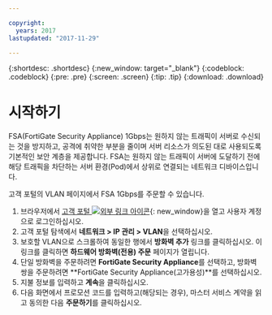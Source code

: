 ```yaml
---

copyright:
  years: 2017
lastupdated: "2017-11-29"

---
```


{:shortdesc: .shortdesc}
{:new_window: target="_blank"}
{:codeblock: .codeblock}
{:pre: .pre}
{:screen: .screen}
{:tip: .tip}
{:download: .download}

# 시작하기
FSA(FortiGate Security Appliance) 1Gbps는 원하지 않는 트래픽이 서버로 수신되는 것을 방지하고, 공격에 취약한 부분을 줄이며 서버 리소스가 의도된 대로 사용되도록 기본적인 보안 계층을 제공합니다. FSA는 원하지 않는 트래픽이 서버에 도달하기 전에 해당 트래픽을 차단하는 서버 환경(Pod)에서 상위로 연결되는 네트워크 디바이스입니다.  

고객 포털의 VLAN 페이지에서 FSA 1Gbps를 주문할 수 있습니다.

1. 브라우저에서 [고객 포털 ![외부 링크 아이콘](../../icons/launch-glyph.svg "외부 링크 아이콘")](https://control.softlayer.com/){: new_window}을 열고 사용자 계정으로 로그인하십시오.
2. 고객 포털 탐색에서 **네트워크 > IP 관리 > VLAN**을 선택하십시오.
3. 보호할 VLAN으로 스크롤하여 동일한 행에서 **방화벽 추가** 링크를 클릭하십시오. 이 링크를 클릭하면 **하드웨어 방화벽(전용) 주문** 페이지가 열립니다.
4. 단일 방화벽을 주문하려면 **FortiGate Security Appliance**를 선택하고, 방화벽 쌍을 주문하려면 **FortiGate Security Appliance(고가용성)**를 선택하십시오. 
5. 지불 정보를 입력하고 **계속**을 클릭하십시오.
6. 다음 화면에서 프로모션 코드를 입력하고(해당되는 경우), 마스터 서비스 계약을 읽고 동의한 다음 **주문하기**를 클릭하십시오.
